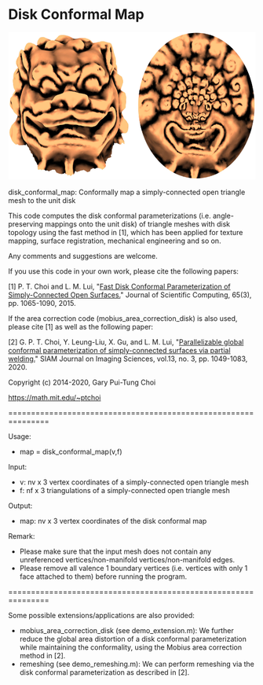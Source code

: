 # Disk Conformal Map

<img src = "https://github.com/garyptchoi/disk-conformal-map/blob/master/cover.jpg" height="300" />

disk_conformal_map: Conformally map a simply-connected open triangle mesh to the unit disk

This code computes the disk conformal parameterizations (i.e. angle-preserving mappings onto the unit disk) of triangle meshes with disk topology using the fast method in [1], which has been applied for texture mapping, surface registration, mechanical engineering and so on.

Any comments and suggestions are welcome. 

If you use this code in your own work, please cite the following papers:

[1] P. T. Choi and L. M. Lui, 
    "[Fast Disk Conformal Parameterization of Simply-Connected Open Surfaces.](https://doi.org/10.1007/s10915-015-9998-2)"
    Journal of Scientific Computing, 65(3), pp. 1065-1090, 2015.

If the area correction code (mobius_area_correction_disk) is also used, please cite [1] as well as the following paper:

[2] G. P. T. Choi, Y. Leung-Liu, X. Gu, and L. M. Lui, 
    "[Parallelizable global conformal parameterization of simply-connected surfaces via partial welding.](https://doi.org/10.1137/19M125337X)"
    SIAM Journal on Imaging Sciences, vol.13, no. 3, pp. 1049-1083, 2020.

Copyright (c) 2014-2020, Gary Pui-Tung Choi

https://math.mit.edu/~ptchoi

===============================================================

Usage:
* map = disk_conformal_map(v,f)

Input:
* v: nv x 3 vertex coordinates of a simply-connected open triangle mesh
* f: nf x 3 triangulations of a simply-connected open triangle mesh

Output:
* map: nv x 3 vertex coordinates of the disk conformal map

Remark:
* Please make sure that the input mesh does not contain any unreferenced vertices/non-manifold vertices/non-manifold edges.
* Please remove all valence 1 boundary vertices (i.e. vertices with only 1 face attached to them) before running the program.

===============================================================

Some possible extensions/applications are also provided:
* mobius_area_correction_disk (see demo_extension.m):
We further reduce the global area distortion of a disk conformal parameterization while maintaining the conformality, using the Mobius area correction method in [2]. 
* remeshing (see demo_remeshing.m): 
We can perform remeshing via the disk conformal parameterization as described in [2].
